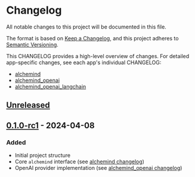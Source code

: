 # Changelog
All notable changes to this project will be documented in this file.

The format is based on [Keep a Changelog](https://keepachangelog.com/en/1.0.0/),
and this project adheres to [Semantic Versioning](https://semver.org/spec/v2.0.0.html).

This CHANGELOG provides a high-level overview of changes. For detailed app-specific 
changes, see each app's individual CHANGELOG:
- [alchemind](apps/alchemind/CHANGELOG.md)
- [alchemind_openai](apps/alchemind_openai/CHANGELOG.md)
- [alchemind_openai_langchain](apps/alchemind_openai_langchain/CHANGELOG.md)

## [Unreleased]

## [0.1.0-rc1] - 2024-04-08

### Added
- Initial project structure
- Core `alchemind` interface (see [alchemind changelog](apps/alchemind/CHANGELOG.md#0.1.0-rc1))
- OpenAI provider implementation (see [alchemind_openai changelog](apps/alchemind_openai/CHANGELOG.md#0.1.0-rc1))

[Unreleased]: https://github.com/bradleygolden/alchemind/compare/v0.1.0-rc1...HEAD
[0.1.0-rc1]: https://github.com/bradleygolden/alchemind/releases/tag/v0.1.0-rc1